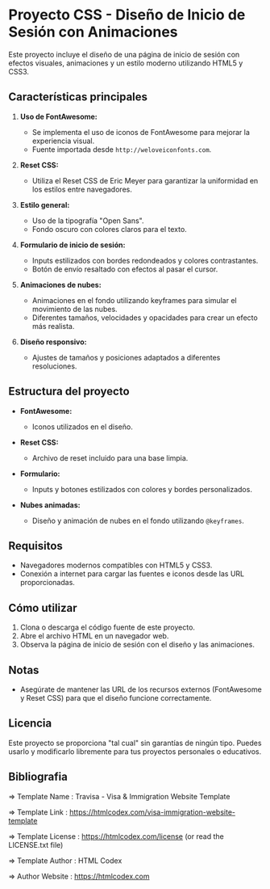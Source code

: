 # Proyecto CSS - Diseño de Inicio de Sesión con Animaciones

Este proyecto incluye el diseño de una página de inicio de sesión con efectos visuales, animaciones y un estilo moderno utilizando HTML5 y CSS3.

## Características principales
1. **Uso de FontAwesome:**
   - Se implementa el uso de iconos de FontAwesome para mejorar la experiencia visual.
   - Fuente importada desde `http://weloveiconfonts.com`.

2. **Reset CSS:**
   - Utiliza el Reset CSS de Eric Meyer para garantizar la uniformidad en los estilos entre navegadores.

3. **Estilo general:**
   - Uso de la tipografía "Open Sans".
   - Fondo oscuro con colores claros para el texto.

4. **Formulario de inicio de sesión:**
   - Inputs estilizados con bordes redondeados y colores contrastantes.
   - Botón de envío resaltado con efectos al pasar el cursor.

5. **Animaciones de nubes:**
   - Animaciones en el fondo utilizando keyframes para simular el movimiento de las nubes.
   - Diferentes tamaños, velocidades y opacidades para crear un efecto más realista.

6. **Diseño responsivo:**
   - Ajustes de tamaños y posiciones adaptados a diferentes resoluciones.

## Estructura del proyecto
- **FontAwesome:**
  - Iconos utilizados en el diseño.

- **Reset CSS:**
  - Archivo de reset incluido para una base limpia.

- **Formulario:**
  - Inputs y botones estilizados con colores y bordes personalizados.

- **Nubes animadas:**
  - Diseño y animación de nubes en el fondo utilizando `@keyframes`.

## Requisitos
- Navegadores modernos compatibles con HTML5 y CSS3.
- Conexión a internet para cargar las fuentes e iconos desde las URL proporcionadas.

## Cómo utilizar
1. Clona o descarga el código fuente de este proyecto.
2. Abre el archivo HTML en un navegador web.
3. Observa la página de inicio de sesión con el diseño y las animaciones.

## Notas
- Asegúrate de mantener las URL de los recursos externos (FontAwesome y Reset CSS) para que el diseño funcione correctamente.

## Licencia
Este proyecto se proporciona "tal cual" sin garantías de ningún tipo. Puedes usarlo y modificarlo libremente para tus proyectos personales o educativos.

## Bibliografia
  =>  Template Name    : Travisa - Visa & Immigration Website Template

  =>  Template Link    : https://htmlcodex.com/visa-immigration-website-template

  =>  Template License : https://htmlcodex.com/license (or read the LICENSE.txt file)

  =>  Template Author  : HTML Codex

  =>  Author Website   : https://htmlcodex.com
